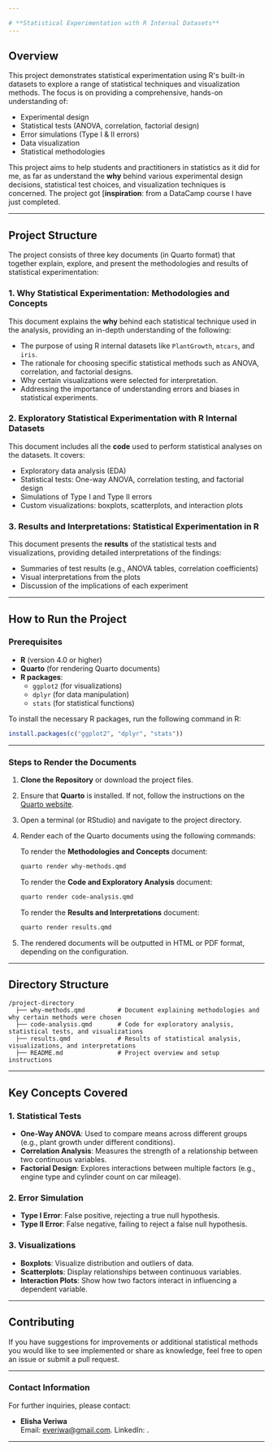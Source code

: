 ```yaml
---

# **Statistical Experimentation with R Internal Datasets**
---
```

## **Overview**

This project demonstrates statistical experimentation using R's built-in datasets to explore a range of statistical techniques and visualization methods. The focus is on providing a comprehensive, hands-on understanding of:
- Experimental design
- Statistical tests (ANOVA, correlation, factorial design)
- Error simulations (Type I & II errors)
- Data visualization
- Statistical methodologies

This project aims to help students and practitioners in statistics as it did for me, as far as understand the **why** behind various experimental design decisions, statistical test choices, and visualization techniques is concerned. The project got [**inspiration**: from a DataCamp course I have just completed.

---

## **Project Structure**

The project consists of three key documents (in Quarto format) that together explain, explore, and present the methodologies and results of statistical experimentation:

### 1. **Why Statistical Experimentation: Methodologies and Concepts**

This document explains the **why** behind each statistical technique used in the analysis, providing an in-depth understanding of the following:
- The purpose of using R internal datasets like `PlantGrowth`, `mtcars`, and `iris`.
- The rationale for choosing specific statistical methods such as ANOVA, correlation, and factorial designs.
- Why certain visualizations were selected for interpretation.
- Addressing the importance of understanding errors and biases in statistical experiments.

### 2. **Exploratory Statistical Experimentation with R Internal Datasets**

This document includes all the **code** used to perform statistical analyses on the datasets. It covers:
- Exploratory data analysis (EDA)
- Statistical tests: One-way ANOVA, correlation testing, and factorial design
- Simulations of Type I and Type II errors
- Custom visualizations: boxplots, scatterplots, and interaction plots

### 3. **Results and Interpretations: Statistical Experimentation in R**

This document presents the **results** of the statistical tests and visualizations, providing detailed interpretations of the findings:
- Summaries of test results (e.g., ANOVA tables, correlation coefficients)
- Visual interpretations from the plots
- Discussion of the implications of each experiment

---

## **How to Run the Project**

### **Prerequisites**

- **R** (version 4.0 or higher)
- **Quarto** (for rendering Quarto documents)
- **R packages**:
  - `ggplot2` (for visualizations)
  - `dplyr` (for data manipulation)
  - `stats` (for statistical functions)
  
To install the necessary R packages, run the following command in R:
```r
install.packages(c("ggplot2", "dplyr", "stats"))
```

---

### **Steps to Render the Documents**

1. **Clone the Repository** or download the project files.
2. Ensure that **Quarto** is installed. If not, follow the instructions on the [Quarto website](https://quarto.org/docs/get-started/).
3. Open a terminal (or RStudio) and navigate to the project directory.
4. Render each of the Quarto documents using the following commands:

   To render the **Methodologies and Concepts** document:
   ```bash
   quarto render why-methods.qmd
   ```

   To render the **Code and Exploratory Analysis** document:
   ```bash
   quarto render code-analysis.qmd
   ```

   To render the **Results and Interpretations** document:
   ```bash
   quarto render results.qmd
   ```

5. The rendered documents will be outputted in HTML or PDF format, depending on the configuration.

---

## **Directory Structure**

```
/project-directory
  ├── why-methods.qmd         # Document explaining methodologies and why certain methods were chosen
  ├── code-analysis.qmd       # Code for exploratory analysis, statistical tests, and visualizations
  ├── results.qmd             # Results of statistical analysis, visualizations, and interpretations
  ├── README.md               # Project overview and setup instructions
```

---

## **Key Concepts Covered**

### 1. **Statistical Tests**
- **One-Way ANOVA**: Used to compare means across different groups (e.g., plant growth under different conditions).
- **Correlation Analysis**: Measures the strength of a relationship between two continuous variables.
- **Factorial Design**: Explores interactions between multiple factors (e.g., engine type and cylinder count on car mileage).

### 2. **Error Simulation**
- **Type I Error**: False positive, rejecting a true null hypothesis.
- **Type II Error**: False negative, failing to reject a false null hypothesis.
  
### 3. **Visualizations**
- **Boxplots**: Visualize distribution and outliers of data.
- **Scatterplots**: Display relationships between continuous variables.
- **Interaction Plots**: Show how two factors interact in influencing a dependent variable.

---

## **Contributing**

If you have suggestions for improvements or additional statistical methods you would like to see implemented or share as knowledge, feel free to open an issue or submit a pull request.

---

### **Contact Information**

For further inquiries, please contact:
- **Elisha Veriwa**  
  Email: [everiwa@gmail.com]().
  LinkedIn: []().

---
